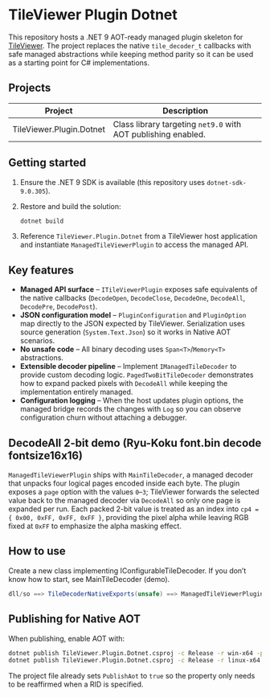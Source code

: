 # TileViewer Plugin Dotnet

This repository hosts a .NET 9 AOT-ready managed plugin skeleton for [TileViewer](https://github.com/YuriSizuku/TileViewer).
The project replaces the native `tile_decoder_t` callbacks with safe managed abstractions while keeping method parity so it can
be used as a starting point for C# implementations.

## Projects

| Project | Description |
| --- | --- |
| TileViewer.Plugin.Dotnet | Class library targeting `net9.0` with AOT publishing enabled. |

## Getting started

1. Ensure the .NET 9 SDK is available (this repository uses `dotnet-sdk-9.0.305`).
2. Restore and build the solution:

   ```bash
   dotnet build
   ```

3. Reference `TileViewer.Plugin.Dotnet` from a TileViewer host application and instantiate `ManagedTileViewerPlugin` to access the managed API.

## Key features

- **Managed API surface** – `ITileViewerPlugin` exposes safe equivalents of the native callbacks (`DecodeOpen`, `DecodeClose`, `DecodeOne`, `DecodeAll`, `DecodePre`, `DecodePost`).
- **JSON configuration model** – `PluginConfiguration` and `PluginOption` map directly to the JSON expected by TileViewer. Serialization uses source generation (`System.Text.Json`) so it works in Native AOT scenarios.
- **No unsafe code** – All binary decoding uses `Span<T>`/`Memory<T>` abstractions.
- **Extensible decoder pipeline** – Implement `IManagedTileDecoder` to provide custom decoding logic. `PagedTwoBitTileDecoder` demonstrates how to expand packed pixels with `DecodeAll` while keeping the implementation entirely managed.
- **Configuration logging** – When the host updates plugin options, the managed bridge records the changes with `Log` so you can observe configuration churn without attaching a debugger.

## DecodeAll 2-bit demo (Ryu-Koku font.bin decode fontsize16x16)

`ManagedTileViewerPlugin` ships with `MainTileDecoder`, a managed decoder that unpacks four logical pages encoded inside each byte. The plugin exposes a `page` option with the values `0`–`3`; TileViewer forwards the selected value back to the managed decoder via `DecodeAll` so only one page is expanded per run. Each packed 2-bit value is treated as an index into `cp4 = { 0x00, 0xFF, 0xFF, 0xFF }`, providing the pixel alpha while leaving RGB fixed at `0xFF` to emphasize the alpha masking effect.

## How to use 
Create a new class implementing IConfigurableTileDecoder. If you don’t know how to start, see MainTileDecoder (demo).
```c#
dll/so ==> TileDecoderNativeExports(unsafe) ==> ManagedTileViewerPlugin ==> IConfigurableTileDecoder
```

## Publishing for Native AOT

When publishing, enable AOT with:

```bash
dotnet publish TileViewer.Plugin.Dotnet.csproj -c Release -r win-x64 -p:PublishAot=true
dotnet publish TileViewer.Plugin.Dotnet.csproj -c Release -r linux-x64 -p:PublishAot=true
```

The project file already sets `PublishAot` to `true` so the property only needs to be reaffirmed when a RID is specified.
